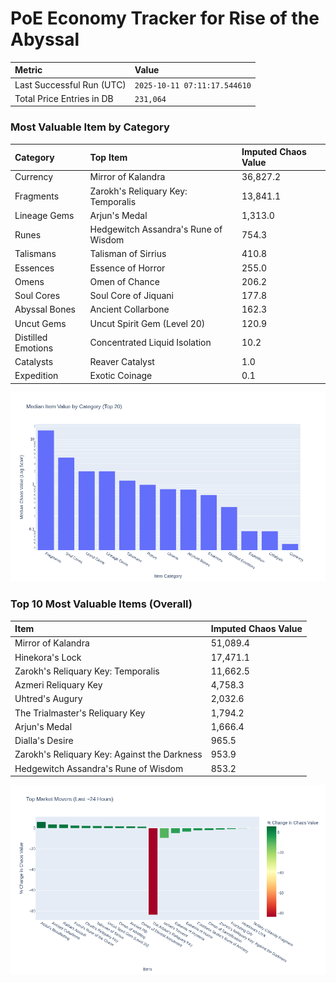 # PoE Economy Tracker for Rise of the Abyssal

<!-- START_MAINTENANCE -->
| Metric | Value |
|:---|:---|
| Last Successful Run (UTC) | `2025-10-11 07:11:17.544610` |
| Total Price Entries in DB | `231,064` |

<!-- END_MAINTENANCE -->

<!-- START_DATAFRAME_DEBUG -->
<!-- END_DATAFRAME_DEBUG -->

<!-- START_CATEGORY_ANALYSIS -->
### Most Valuable Item by Category
| Category | Top Item | Imputed Chaos Value |
| :--- | :--- | :--- |
| Currency | Mirror of Kalandra | 36,827.2 |
| Fragments | Zarokh's Reliquary Key: Temporalis | 13,841.1 |
| Lineage Gems | Arjun's Medal | 1,313.0 |
| Runes | Hedgewitch Assandra's Rune of Wisdom | 754.3 |
| Talismans | Talisman of Sirrius | 410.8 |
| Essences | Essence of Horror | 255.0 |
| Omens | Omen of Chance | 206.2 |
| Soul Cores | Soul Core of Jiquani | 177.8 |
| Abyssal Bones | Ancient Collarbone | 162.3 |
| Uncut Gems | Uncut Spirit Gem (Level 20) | 120.9 |
| Distilled Emotions | Concentrated Liquid Isolation | 10.2 |
| Catalysts | Reaver Catalyst | 1.0 |
| Expedition | Exotic Coinage | 0.1 |


![Category Analysis Chart](charts/category_analysis.png)
<!-- END_ANALYSIS -->

<!-- START_ANALYSIS -->
### Top 10 Most Valuable Items (Overall)
| Item | Imputed Chaos Value |
| :--- | :--- |
| Mirror of Kalandra | 51,089.4 |
| Hinekora's Lock | 17,471.1 |
| Zarokh's Reliquary Key: Temporalis | 11,662.5 |
| Azmeri Reliquary Key | 4,758.3 |
| Uhtred's Augury | 2,032.6 |
| The Trialmaster's Reliquary Key | 1,794.2 |
| Arjun's Medal | 1,666.4 |
| Dialla's Desire | 965.5 |
| Zarokh's Reliquary Key: Against the Darkness | 953.9 |
| Hedgewitch Assandra's Rune of Wisdom | 853.2 |


![Market Movers Chart](charts/market_movers.png)
<!-- END_ANALYSIS -->
